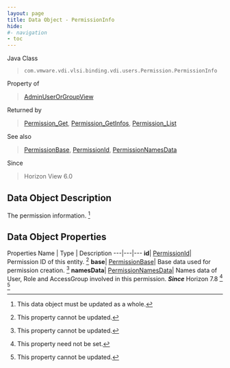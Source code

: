 ```yaml
---
layout: page
title: Data Object - PermissionInfo
hide:
#- navigation
- toc
---
```






Java Class
> `com.vmware.vdi.vlsi.binding.vdi.users.Permission.PermissionInfo`

Property of
> [AdminUserOrGroupView](vdi.users.AdminUserOrGroup.AdminUserOrGroupView.md#field_detail)

Returned by
> [Permission_Get](vdi.users.Permission.md#get), [Permission_GetInfos](vdi.users.Permission.md#getInfos), [Permission_List](vdi.users.Permission.md#list)

See also
> [PermissionBase](vdi.users.Permission.PermissionBase.md), [PermissionId](vdi.entity.PermissionId.md), [PermissionNamesData](vdi.users.Permission.PermissionNamesData.md)

Since
> Horizon View 6.0


## Data Object Description

The permission information.
 [^167]



## Data Object Properties
Properties
Name |  Type |  Description
---|---|---
**id**| [PermissionId](vdi.entity.PermissionId.md)|  Permission ID of this entity. [^2]
**base**| [PermissionBase](vdi.users.Permission.PermissionBase.md)|  Base data used for permission creation. [^2]
**namesData**| [PermissionNamesData](vdi.users.Permission.PermissionNamesData.md)|  Names data of User, Role and AccessGroup involved in this permission.  **_Since_** Horizon 7.8 [^1] [^2]


 


[^1]: This property need not be set.
[^2]: This property cannot be updated.
[^167]: This data object must be updated as a whole.